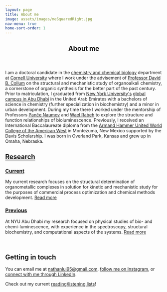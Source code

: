 ```yaml
---
layout: page
title: About me
image: assets/images/meSquaredRight.jpg
nav-menu: true
home-sort-order: 1
---
```

<!-- Markdownlint-disable-file -->

<!-- Main -->
<div id="main" class="alt">

<!-- One -->
<section id="one">
    <div class="inner">
        <header class="major">
            <h1>About me</h1>
        </header>
        <!-- <h2 id="content">Nathan Lui</h2> -->
        <p>I am a doctoral candidate in the <a href='https://chem.cornell.edu' target='_blank'>chemistry and chemical biology</a> department at <a href='https://cornell.edu' target='_blank'>Cornell University</a> where I work under the advisement of <a href='https://collum.chem.cornell.edu' target='_blank'>Professor David B. Collum</a> on the structural and mechanistic study of organoalkali chemistry, a cornerstone of organic synthesis for the better part of the past century. Prior to matriculation, I graduated from <a href='https://nyu.edu' target='_blank'>New York University's</a> <a href='https://nyuad.nyu.edu/en/' target='_blank'>global campus in Abu Dhabi</a> in the United Arab Emirates with a bachelors of science in chemistry (further specialization in biochemistry) and a minor in urban development. During my time there I worked under the mentorship of Professors <a href='https://nyuad.nyu.edu/en/academics/divisions/science/faculty/pance-naumov.html' target='_blank'>Panče Naumov</a> and <a href='https://nyuad.nyu.edu/en/academics/divisions/science/faculty/wael-m-rabeh.html' target='_blank'>Wael Rabeh</a> to explore the structure and function relationships of bioluminescence. Previously, I received an International Baccalaureate diploma from the <a href='https://www.uwc-usa.org/' target='_blank'>Armand Hammer United World College of the American West</a> in Montezuma, New Mexico supported by the Davis Scholarship. I was born in Overland Park, Kansas and grew up in Omaha, Nebraska.
        </p>
        <a href='/research.html'><h2>Research</h2></a>
        <div class="row">
            <div class="6u 12u$(small)">
                <a href='/research.html'><h3>Current</h3></a>
                <p>My current research focuses on the structural determination of organometallic complexes in solution for kinetic and mechanistic study for the purposes of commercial process optimization and chemical methods development. <a href='/research.html'>Read more</a>
                </p>
            </div>
            <div class="6u$ 12u$(small)">
                <a href='/research.html#past'><h3>Previous</h3></a>
                <p>At NYU Abu Dhabi my research focused on physical studies of bio- and chemi-luminescence, with experience in the spectroscopy, structural biochemistry, and computational aspects of the systems. <a href='/research.html#past'>Read more</a>
                </p>
            </div>
        </div>
        <br />
        <h2>Getting in touch</h2>
        <p>You can email me at <a href='mailto:nathanlui95@gmail.com' target='_blank'>nathanlui95@gmail.com</a>, <a href='https://www.instagram.com/this.isnt.nathan/' target='_blank'>follow me on Instagram</a>, or <a href='https://www.linkedin.com/in/nathanmlui' target='_blank'>connect with me through LinkedIn</a>.
        </p>
        <!-- <h2>My Reading/Listening List</h2> -->
        <p>Check out my current <a href='/readinglist.html'>reading/listening lists</a>!</p>
    </div>
</section>
</div>
